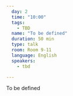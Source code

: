 ```yaml
---
  day: 2
  time: "10:00"
  tags:
    - TBD
  name: "To be defined"
  duration: 50 min
  type: talk
  room: Room 9-11
  language: English
  speakers:
    - tbd

---
```

To be defined
  